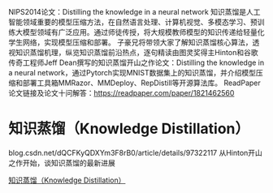
NIPS2014论文：Distilling the knowledge in a neural network
知识蒸馏是人工智能领域重要的模型压缩方法，在自然语言处理、计算机视觉、多模态学习、预训练大模型领域有广泛应用。通过师徒传授，将大规模教师模型的知识传递给轻量化学生网络，实现模型压缩和部署。
子豪兄将带领大家了解知识蒸馏核心算法，透视知识蒸馏机理，纵览知识蒸馏前沿热点，逐句精读由图灵奖得主Hinton和谷歌传奇工程师Jeff Dean撰写的知识蒸馏开山之作论文：Distilling the knowledge in a neural network，通过Pytorch实现MNIST数据集上的知识蒸馏，并介绍模型压缩和部署工具箱MMRazor、MMDeploy、RepDistill等开源算法库。
ReadPaper论文链接及论文十问解答：https://readpaper.com/paper/1821462560






# 知识蒸馏（Knowledge Distillation）




blog.csdn.net/dQCFKyQDXYm3F8rB0/article/details/97322117  从Hinton开山之作开始，谈知识蒸馏的最新进展



[知识蒸馏（Knowledge Distillation）](https://blog.csdn.net/nature553863/article/details/80568658)















